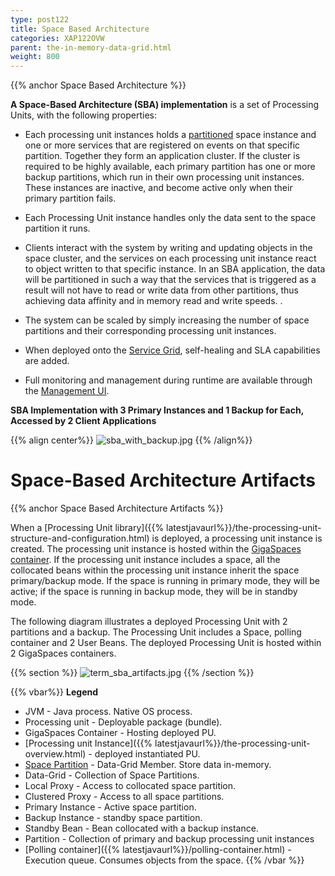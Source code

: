 ```yaml
---
type: post122
title: Space Based Architecture
categories: XAP122OVW
parent: the-in-memory-data-grid.html
weight: 800
---
```






{{%  anchor Space Based Architecture %}}


**A Space-Based Architecture (SBA) implementation** is a set of Processing Units, with the following properties:

- Each processing unit instances holds a [partitioned](./terminology.html#partitioned-data-grid) space instance and one or more services that are registered on events on that specific partition. Together they form an application cluster. If the cluster is required to be highly available, each primary partition has one or more backup partitions, which run in their own processing unit instances. These instances are inactive, and become active only when their primary partition fails.

- Each Processing Unit instance handles only the data sent to the space partition it runs.

- Clients interact with the system by writing and updating objects in the space cluster, and the services on each processing unit instance react to object written to that specific instance. In an SBA application, the data will be partitioned in such a way that the services that is triggered as a result will not have to read or write data from other partitions, thus achieving data affinity and in memory read and write speeds. .

- The system can be scaled by simply increasing the number of space partitions and their corresponding processing unit instances.

- When deployed onto the [Service Grid](./terminology.html#service-grid), self-healing and SLA capabilities are added.

- Full monitoring and management during runtime are available through the [Management UI](./terminology.html#management-ui).

**SBA Implementation with 3 Primary Instances and 1 Backup for Each, Accessed by 2 Client Applications**

{{% align center%}}
![sba_with_backup.jpg](/attachment_files/sba_with_backup.jpg)
{{% /align%}}







# Space-Based Architecture Artifacts

{{%  anchor Space Based Architecture Artifacts %}}

When a [Processing Unit library]({{% latestjavaurl%}}/the-processing-unit-structure-and-configuration.html) is deployed, a processing unit instance is created. The processing unit instance is hosted within the [GigaSpaces container](./service-grid.html#gsc). If the processing unit instance includes a space, all the collocated beans within the processing unit instance inherit the space primary/backup mode. If the space is running in primary mode, they will be active; if the space is running in backup mode, they will be in standby mode.

The following diagram illustrates a deployed Processing Unit with 2 partitions and a backup. The Processing Unit includes a Space, polling container and 2 User Beans. The deployed Processing Unit is hosted within 2 GigaSpaces containers.

{{%  section %}}
![term_sba_artifacts.jpg](/attachment_files/term_sba_artifacts.jpg)
{{%  /section %}}

{{% vbar%}}
**Legend**

- JVM - Java process. Native OS process.
- Processing unit - Deployable package (bundle).
- GigaSpaces Container - Hosting deployed PU.
- [Processing unit Instance]({{% latestjavaurl%}}/the-processing-unit-overview.html) - deployed instantiated PU.
- [Space Partition](./terminology.html) - Data-Grid Member. Store data in-memory.
- Data-Grid - Collection of Space Partitions.
- Local Proxy - Access to collocated space partition.
- Clustered Proxy - Access to all space partitions.
- Primary Instance - Active space partition.
- Backup Instance - standby space partition.
- Standby Bean - Bean collocated with a backup instance.
- Partition - Collection of primary and backup processing unit instances
- [Polling container]({{% latestjavaurl%}}/polling-container.html) - Execution queue. Consumes objects from the space.
{{%  /vbar %}}
